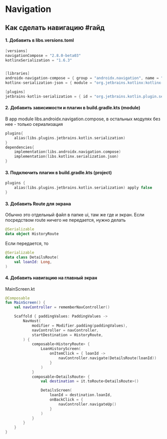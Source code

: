 # Navigation
## Как сделать навигацию #гайд
#### 1. Добавить в libs.versions.toml
``` kotlin
[versions]
navigationCompose = "2.8.0-beta03"
kotlinxSerialization = "1.6.3"


[libraries]
androidx-navigation-compose = { group = "androidx.navigation", name = "navigation-compose", version.ref = "navigationCompose"}
kotlinx-serialization-json = { module = "org.jetbrains.kotlinx:kotlinx-serialization-json", version.ref = "kotlinxSerialization"}

[plugins]
jetbrains-kotlin-serialization = { id = "org.jetbrains.kotlin.plugin.serialization", version.ref = "kotlin" }


```
#### 2. Добавить зависимости и плагин в build.gradle.kts (module)
В app module libs.androidx.navigation.compose, в остальных модулях без нее - только сериализация
```kotlin
plugins{
    alias(libs.plugins.jetbrains.kotlin.serialization)
}
dependencies{
	implementation(libs.androidx.navigation.compose)
	implementation(libs.kotlinx.serialization.json)
}
```

#### 3. Подключить плагин в build.gradle.kts (project)
```kotlin
plugins {
    alias(libs.plugins.jetbrains.kotlin.serialization) apply false
}
```
#### 3. Добавить Route для экрана
Обычно это отдельный файл в папке ui, там же где и экран. Если посредством route ничего не передается, нужно делать
``` kotlin
@Serializable
data object HistoryRoute
```
Если передается, то
``` kotlin
@Serializable
data class DetailsRoute(
	val loanId: Long,
)
```
#### 4. Добавить навигацию на главный экран
MainScreen.kt
```kotlin
@Composable
fun MainScreen() {
	val navController = rememberNavController()

	Scaffold { paddingValues: PaddingValues ->
		NavHost(
			modifier = Modifier.padding(paddingValues),
			navController = navController,
			startDestination = HistoryRoute,
		) {
			composable<HistoryRoute> {
				LoanHistoryScreen(
					onItemClick = { loanId ->
						navController.navigate(DetailsRoute(loanId))
					}
				)
			}
			composable<DetailsRoute> {
				val destination = it.toRoute<DetailsRoute>()

				DetailsScreen(
					loanId = destination.loanId,
					onBackClick = {
						navController.navigateUp()
					}
				)
			}
		}
	}
}
```